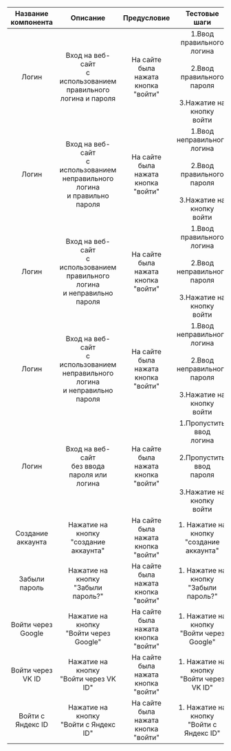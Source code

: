 | Название компонента |                                       Описание                                       |                Предусловие                 |                                              Тестовые шаги                                               |           Тестовая информация           |                                                   Ожидаемый результат                                                   |                      Результат                       |
| :-----------------: | :----------------------------------------------------------------------------------: | :----------------------------------------: | :------------------------------------------------------------------------------------------------------: | :-------------------------------------: | :---------------------------------------------------------------------------------------------------------------------: | :--------------------------------------------------: |
|        Логин        |        Вход на веб-сайт<br>с использованием<br>правильного<br>логина и пароля        | На сайте была <br>нажата кнопка<br>"войти" |   1.Ввод правильного<br>логина<br><br>2.Ввод правильного<br>пароля<br><br>3.Нажатие на кнопку<br>войти   |  Логин:<br>eduat<br>Пароль:<br>123456   |                                     Пользователь должен<br>быть успешно авторизован                                     |         Пользователь успешно <br>авторизован         |
|        Логин        |  Вход на веб-сайт<br>с использованием<br>неправильного логина<br>и правильно пароля  | На сайте была <br>нажата кнопка<br>"войти" |  1.Ввод неправильного<br>логина<br><br>2.Ввод правильного<br>пароля<br><br>3.Нажатие на кнопку<br>войти  | Логин:<br>invalidß<br>Пароль:<br>123456 |           Приложение выведет сообщение<br>"Введен неправильный логин/<br>пароль" и не авторизует пользователя           | Сообщение выведено и<br>пользователь не авторизован  |
|        Логин        |  Вход на веб-сайт<br>с использованием<br>правильного логина<br>и неправильно пароля  | На сайте была <br>нажата кнопка<br>"войти" |  1.Ввод правильного<br>логина<br><br>2.Ввод неправильного<br>пароля<br><br>3.Нажатие на кнопку<br>войти  |  Логин:<br>eduat<br>Пароль:<br>invalid  |           Приложение выведет сообщение<br>"Введен неправильный логин/<br>пароль" и не авторизует пользователя           | Сообщение выведено и<br>пользователь не авторизован  |
|        Логин        | Вход на веб-сайт<br>с использованием<br>неправильного логина<br>и неправильно пароля | На сайте была <br>нажата кнопка<br>"войти" | 1.Ввод неправильного<br>логина<br><br>2.Ввод неправильного<br>пароля<br><br>3.Нажатие на кнопку<br>войти | Логин:<br>invalid<br>Пароль:<br>invalid |                                                                                                                         | Сообщение выведено и<br>пользователь не авторизован  |
|        Логин        |                   Вход на веб-сайт<br>без ввода пароля или логина                    | На сайте была <br>нажата кнопка<br>"войти" |    1.Пропустить ввод<br>логина<br><br>2.Пропустить ввод<br>пароля<br><br>3.Нажатие на кнопку<br>войти    | Логин:<br><blank><br>Пароль:<br><blank> | Приложение выведет сообщение<br>о том что, поле пароля или логина<br>обязательно и не даст авторизовать<br>пользователя | Сообщение выведено и<br>пользователь не авторизован  |
|  Создание аккаунта  |                      Нажатие на кнопку <br>"создание аккаунта"                       | На сайте была <br>нажата кнопка<br>"войти" |                               1. Нажатие на кнопку<br>"создание аккаунта"                                |                                         |                                     Приложение выведет форму <br>создания аккаунта                                      |    Приложение выводит форму<br>создания аккаунта     |
|    Забыли пароль    |                        Нажатие на кнопку<br>"Забыли пароль?"                         | На сайте была <br>нажата кнопка<br>"войти" |                                 1. Нажатие на кнопку<br>"Забыли пароль?"                                 |                                         |                                    Приложение выведет форму<br>восстановления пароля                                    |   Приложение выводит форму<br>восстановления форму   |
| Войти через Google  |                      Нажатие на кнопку<br>"Войти через Google"                       | На сайте была <br>нажата кнопка<br>"войти" |                               1. Нажатие на кнопку<br>"Войти через Google"                               |                                         |                                    Приложение предложить авторизацию<br>через Google                                    |  Приложение предлагает <br>авторизацию через Google  |
|  Войти через VK ID  |                       Нажатие на кнопку<br>"Войти через VK ID"                       | На сайте была <br>нажата кнопка<br>"войти" |                               1. Нажатие на кнопку<br>"Войти через VK ID"                                |                                         |                                    Приложение предложить авторизацию<br>через VK ID                                     |   Приложение предлагает<br>авторизацию через VK ID   |
|  Войти с Яндекс ID  |                       Нажатие на кнопку<br>"Войти с Яндекс ID"                       | На сайте была <br>нажата кнопка<br>"войти" |                               1. Нажатие на кнопку<br>"Войти с Яндекс ID"                                |                                         |                                  Приложение предложить авторизацию<br>через Яндекс ID                                   | Приложение предлагает<br>авторизацию через Яндекс ID |
